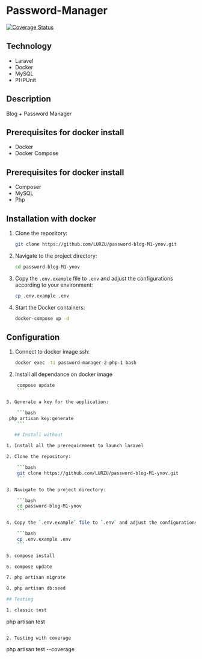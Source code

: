 # Password-Manager
[![Coverage Status](https://coveralls.io/repos/github/LURZU/password-blog-M1-ynov/badge.svg?branch=master)](https://coveralls.io/github/lurzu/password-blog-M1-ynov?branch=master)

## Technology
- Laravel
- Docker
- MySQL
- PHPUnit

## Description

Blog + Password Manager

## Prerequisites for docker install

- Docker
- Docker Compose

## Prerequisites for docker install

- Composer
- MySQL
- Php

## Installation with docker 

1. Clone the repository:

    ```bash
    git clone https://github.com/LURZU/password-blog-M1-ynov.git
    ```

2. Navigate to the project directory:

    ```bash
    cd password-blog-M1-ynov
    ```

3. Copy the `.env.example` file to `.env` and adjust the configurations according to your environment:

    ```bash
    cp .env.example .env
    ```

4. Start the Docker containers:

    ```bash
    docker-compose up -d
    ```

## Configuration

1. Connect to docker image ssh:

    ```bash
    docker exec -ti password-manager-2-php-1 bash
    ```
2. Install all dependance on docker image
   
```bash
    compose update
    ```

3. Generate a key for the application:

    ```bash
 php artisan key:generate
    ```

   ## Install without

1. Install all the prerequirement to launch laravel

2. Clone the repository:

    ```bash
    git clone https://github.com/LURZU/password-blog-M1-ynov.git
    ```

3. Navigate to the project directory:

    ```bash
    cd password-blog-M1-ynov
    ```

4. Copy the `.env.example` file to `.env` and adjust the configurations according to your environment:

    ```bash
    cp .env.example .env
    ```

5. compose install

6. compose update

7. php artisan migrate

8. php artisan db:seed

## Testing

1. classic test

```
php artisan test
```

2. Testing with coverage
```
php artisan test --coverage
```


